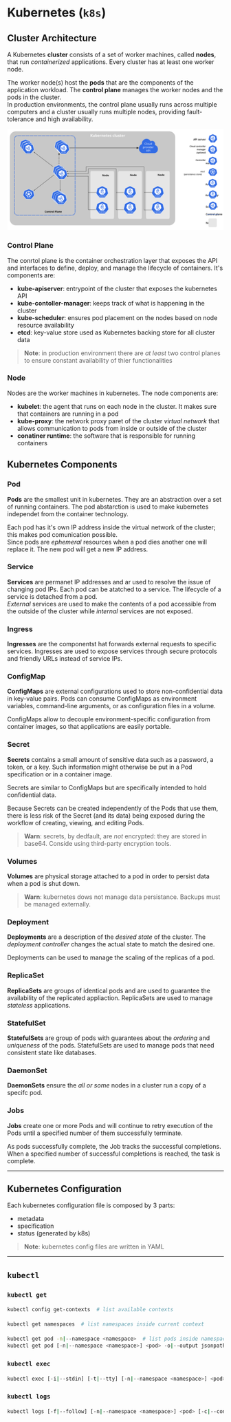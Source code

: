 # Kubernetes (`k8s`)

## Cluster Architecture

A Kubernetes **cluster** consists of a set of worker machines, called **nodes**, that run _containerized_ applications. Every cluster has at least one worker node.

The worker node(s) host the **pods** that are the components of the application workload. The **control plane** manages the worker nodes and the pods in the cluster.  
In production environments, the control plane usually runs across multiple computers and a cluster usually runs multiple nodes, providing fault-tolerance and high availability.

![kubernetes-cluster-overview](../img//kubernetes_cluster-overview.svg)

### Control Plane

The conrtol plane is the container orchestration layer that exposes the API and interfaces to define, deploy, and manage the lifecycle of containers. It's components are:

- **kube-apiserver**: entrypoint of the cluster that exposes the kubernetes API
- **kube-contoller-manager**: keeps track of what is happening in the cluster
- **kube-scheduler**: ensures pod placement on the nodes based on node resource availability
- **etcd**: key-value store used as Kubernetes backing store for all cluster data

> **Note**: in production environment there are _at least_ two control planes to ensure constant availability of thier functionalities

### Node

Nodes are the worker machines in kubernetes. The node components are:

- **kubelet**: the agent that runs on each node in the cluster. It makes sure that containers are running in a pod
- **kube-proxy**: the network proxy paret of the cluster _virtual network_ that allows communication to pods from inside or outside of the cluster
- **conatiner runtime**: the software that is responsible for running containers

## Kubernetes Components

### Pod

**Pods** are the smallest unit in kubernetes. They are an abstraction over a set of running containers. The pod abstarction is used to make kubernetes independet from the container technology.

Each pod has it's own IP address inside the virtual network of the cluster; this makes pod comunication possible.  
Since pods are _ephemeral_ resources when a pod dies another one will replace it. The new pod will get a new IP address.

### Service

**Services** are permanet IP addresses and ar used to resolve the issue of changing pod IPs. Each pod can be atatched to a service. The lifecycle of a service is detached from a pod.  
_External_ services are used to make the contents of a pod accessible from the outside of the cluster while _internal_ services are not exposed.

### Ingress

**Ingresses** are the componentst hat forwards external requests to specific services. Ingresses are used to expose services through secure protocols and friendly URLs instead of service IPs.

### ConfigMap

**ConfigMaps** are external configurations used to store non-confidential data in key-value pairs. Pods can consume ConfigMaps as environment variables, command-line arguments, or as configuration files in a volume.

ConfigMaps allow to decouple environment-specific configuration from container images, so that applications are easily portable.

### Secret

**Secrets** contains a small amount of sensitive data such as a password, a token, or a key. Such information might otherwise be put in a Pod specification or in a container image.

Secrets are similar to ConfigMaps but are specifically intended to hold confidential data.

Because Secrets can be created independently of the Pods that use them, there is less risk of the Secret (and its data) being exposed during the workflow of creating, viewing, and editing Pods.  

> **Warn**: secrets, by dedfault, are _not_ encrypted: they are stored in base64. Conside using third-party encryption tools.

### Volumes

**Volumes** are physical storage attached to a pod in order to persist data when a pod is shut down.

> **Warn**: kubernetes dows not manage data persistance. Backups must be managed externally.

### Deployment

**Deployments** are a description of the _desired state_ of the cluster. The _deployment controller_ changes the actual state to match the desired one.

Deployments can be used to manage the scaling of the replicas of a pod.

### ReplicaSet

**ReplicaSets** are groups of identical pods and are used to guarantee the availability of the replicated appliaction. ReplicaSets are used to manage _stateless_ applications.

### StatefulSet

**StatefulSets** are group of pods with guarantees about the _ordering_ and _uniqueness_ of the pods. StatefulSets are used to manage pods that need consistent state like databases.

### DaemonSet

**DaemonSets** ensure the _all or some_ nodes in a cluster run a copy of a specifc pod.

### Jobs

**Jobs** create one or more Pods and will continue to retry execution of the Pods until a specified number of them successfully terminate.

As pods successfully complete, the Job tracks the successful completions. When a specified number of successful completions is reached, the task is complete.

---

## Kubernetes Configuration

Each kubernetes configuration file is composed by 3 parts: 

- metadata
- specification
- status (generated by k8s)

> **Note**: kubernetes config files are written in YAML

---

## `kubectl`

### `kubectl get`

```sh
kubectl config get-contexts  # list available contexts

kubectl get namespaces  # list namespaces inside current context

kubectl get pod -n|--namespace <namespace>  # list pods inside namespace
kubectl get pod [-n|--namespace <namespace>] <pod> -o|--output jsonpath='{.spec.containers[*].name}'  # list containers inside pod
```

### `kubectl exec`

```sh
kubectl exec [-i|--stdin] [-t|--tty] [-n|--namespace <namespace>] <pod> [-c|--container <container>] -- <command>  # execute a command inside a container
```
### `kubectl logs`

```sh
kubectl logs [-f|--follow] [-n|--namespace <namespace>] <pod> [-c|--container]  # get pod/container logs
```